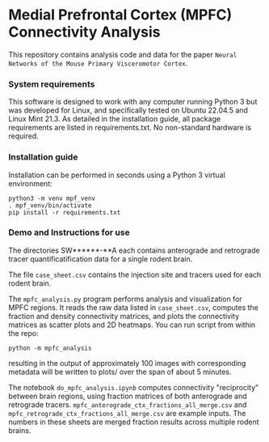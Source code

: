 # Medial Prefrontal Cortex (MPFC) Connectivity Analysis
This repository contains analysis code and data for the paper `Neural Networks of the Mouse Primary Visceromotor Cortex`.

### System requirements
This software is designed to work with any computer running Python 3 but was developed for Linux, and specifically tested on Ubuntu 22.04.5 and Linux Mint 21.3. As detailed in the installation guide, all package requirements are listed in requirements.txt. No non-standard hardware is required. 

### Installation guide
Installation can be performed in seconds using a Python 3 virtual environment:

```
python3 -m venv mpf_venv
. mpf_venv/bin/activate
pip install -r requirements.txt
```

### Demo and Instructions for use
The directories SW******-**A each contains anterograde and retrograde tracer quantificatification data for a single rodent brain.

The file `case_sheet.csv` contains the injection site and tracers used for each rodent brain.

The `mpfc_analysis.py` program performs analysis and visualization for MPFC regions. It reads the raw data listed in `case_sheet.csv`, computes the fraction and density connectivity matrices, and plots the connectivity matrices as scatter plots and 2D heatmaps. You can run  script from within the repo: 
  
```
python -m mpfc_analysis
```

resulting in the output of approximately 100 images with corresponding metadata will be written to plots/ over the span of about 5 minutes.

The notebook `do_mpfc_analysis.ipynb` computes connectivity "reciprocity" between brain regions, using fraction matrices of both anterograde and retrograde tracers. `mpfc_anterograde_ctx_fractions_all_merge.csv` and `mpfc_retrograde_ctx_fractions_all_merge.csv` are example inputs. The numbers in these sheets are merged fraction results across multiple rodent brains.  
